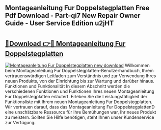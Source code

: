 ## Montageanleitung Fur Doppelstegplatten Free Pdf Download - Part-qi7 New Repair Owner Guide - User Service Edition u2jHT

# <h2><a href="http://df758l.blite.top/?on=Montageanleitung+Fur+Doppelstegplatten">🔗Download 👉🔴 Montageanleitung Fur Doppelstegplatten</a></h2>

[![Montageanleitung Fur Doppelstegplatten new download](https://i.imgur.com/lujVjoI.png)](http://df758l.blite.top/?on=Montageanleitung+Fur+Doppelstegplatten)
Willkommen beim Montageanleitung Fur Doppelstegplatten-Benutzerhandbuch, Ihrem vertrauenswürdigen Leitfaden zum Verständnis und zur Verwendung Ihres neuen Produkts, von der Einrichtung bis zur Wartung und darüber hinaus. Funktionen und Funktionalität In diesem Abschnitt werden die verschiedenen Funktionen und Funktionen Ihres neuen Montageanleitung Fur Doppelstegplatten erläutert. Erleben Sie die Leistungsfähigkeit der Funktionsliste mit Ihrem neuen Montageanleitung Fur Doppelstegplatten. Wir vertrauen darauf, dass das Montageanleitung Fur DoppelstegplattenD eine unschätzbare Ressource für Ihre Bemühungen war, Ihr neues Produkt zu meistern. Sollten Sie Hilfe benötigen, steht Ihnen unser Kundenservice zur Verfügung.
